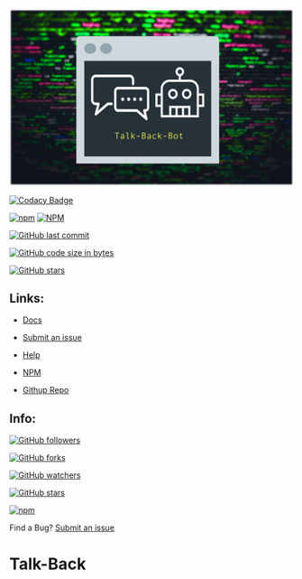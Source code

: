 ![Talk-Back-Bot](./assets/talk-back-bot-logo.png)


[![Codacy Badge](https://api.codacy.com/project/badge/Grade/35f5873b91224ef9834d71e4a049b97b)](https://app.codacy.com/app/Gninoskcaj/talk-back?utm_source=github.com&utm_medium=referral&utm_content=Gninoskcaj/talk-back&utm_campaign=Badge_Grade_Dashboard)

[![npm](https://img.shields.io/npm/v/talk-back-bot.svg?color=green&label=npm)](https://www.npmjs.com/package/talk-back-bot)
[![NPM](https://img.shields.io/npm/l/talk-back-bot.svg)](https://angular.io/license)

[![GitHub last commit](https://img.shields.io/github/last-commit/gninoskcaj/talk-back-bot.svg)](https://github.com/Gninoskcaj/talk-back-bot/commits/master)

[![GitHub code size in bytes](https://img.shields.io/github/languages/code-size/gninoskcaj/talk-back-bot.svg)](https://github.com/Gninoskcaj/talk-back-bot)

[![GitHub stars](https://img.shields.io/github/stars/gninoskcaj/talk-back-bot.svg?color=green)](https://github.com/Gninoskcaj/talk-back-bot)


## Links: 

- [Docs](https://gninoskcaj.github.io/talk-back-bot/tableofcontents.html)

- [Submit an issue](https://github.com/Gninoskcaj/talk-back-bot/issues/new/choose)

- [Help](https://gninoskcaj.github.io/talk-back-bot/contact.md)

- [NPM](https://www.npmjs.com/package/talk-back-bot)

- [Githup Repo](https://github.com/Gninoskcaj/talk-back-bot)

## Info:

 [![GitHub followers](https://img.shields.io/github/followers/gninoskcaj.svg?style=social)](https://github.com/Gninoskcaj)


 [![GitHub forks](https://img.shields.io/github/forks/gninoskcaj/talk-back-bot.svg?style=social)](https://github.com/Gninoskcaj/talk-back-bot/network/members)

 [![GitHub watchers](https://img.shields.io/github/watchers/gninoskcaj/talk-back-bot.svg?style=social)](https://github.com/Gninoskcaj/talk-back-bot/watchers)

 [![GitHub stars](https://img.shields.io/github/stars/gninoskcaj/talk-back-bot.svg?style=social)](https://github.com/Gninoskcaj/talk-back-bot/stargazers)

 [![npm](https://img.shields.io/npm/dw/talk-back-bot.svg?style=social)](https://www.npmjs.com/package/talk-back-bot)



Find a Bug?
[Submit an issue](https://github.com/Gninoskcaj/easy-math-module/issues/new/choose)
# Talk-Back


